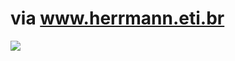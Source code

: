 <!--
id: 24248381
link: http://tumblr.atmos.org/post/24248381/via-www-herrmann-eti-br
slug: via-www-herrmann-eti-br
date: Sun Jan 20 2008 17:49:47 GMT-0800 (PST)
publish: 2008-01-020
tags: 
title: via www.herrmann.eti.br
-->


via www.herrmann.eti.br
=======================

![](http://31.media.tumblr.com/ZyX8Upfyn4fyt23i5QVYxG40_500.jpg)

